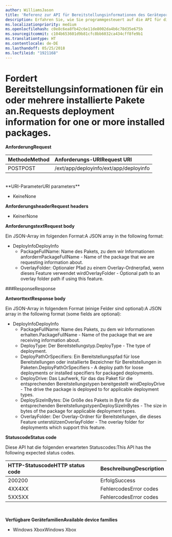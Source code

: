 ```yaml
---
author: WilliamsJason
title: 'Referenz zur API für Bereitstellungsinformationen des Geräteportals '
description: Erfahren Sie, wie Sie programmgesteuert auf die API für die Bereitstellung von Informationen zugreifen.
ms.localizationpriority: medium
ms.openlocfilehash: c0e8c6ea8fb42c6e11de8002da4b6c78d35e675b
ms.sourcegitcommit: c104b653601d9b81cfc8bb6032ca434cff8fe9b1
ms.translationtype: HT
ms.contentlocale: de-DE
ms.lasthandoff: 05/25/2018
ms.locfileid: "1921168"
---
```

# <a name="requests-deployment-information-for-one-or-more-installed-packages"></a><span data-ttu-id="5d914-103">Fordert Bereitstellungsinformationen für ein oder mehrere installierte Pakete an.</span><span class="sxs-lookup"><span data-stu-id="5d914-103">Requests deployment information for one or more installed packages.</span></span>

**<span data-ttu-id="5d914-104">Anforderung</span><span class="sxs-lookup"><span data-stu-id="5d914-104">Request</span></span>**

<span data-ttu-id="5d914-105">Methode</span><span class="sxs-lookup"><span data-stu-id="5d914-105">Method</span></span>      | <span data-ttu-id="5d914-106">Anforderungs-URI</span><span class="sxs-lookup"><span data-stu-id="5d914-106">Request URI</span></span>
:------     | :------
<span data-ttu-id="5d914-107">POST</span><span class="sxs-lookup"><span data-stu-id="5d914-107">POST</span></span> | <span data-ttu-id="5d914-108">/ext/app/deployinfo</span><span class="sxs-lookup"><span data-stu-id="5d914-108">/ext/app/deployinfo</span></span>
<br />
**<span data-ttu-id="5d914-109">URI-Parameter</span><span class="sxs-lookup"><span data-stu-id="5d914-109">URI parameters</span></span>**

 - <span data-ttu-id="5d914-110">Keine</span><span class="sxs-lookup"><span data-stu-id="5d914-110">None</span></span>

**<span data-ttu-id="5d914-111">Anforderungsheader</span><span class="sxs-lookup"><span data-stu-id="5d914-111">Request headers</span></span>**

- <span data-ttu-id="5d914-112">Keiner</span><span class="sxs-lookup"><span data-stu-id="5d914-112">None</span></span>

**<span data-ttu-id="5d914-113">Anforderungstext</span><span class="sxs-lookup"><span data-stu-id="5d914-113">Request body</span></span>**

<span data-ttu-id="5d914-114">Ein JSON-Array im folgenden Format:</span><span class="sxs-lookup"><span data-stu-id="5d914-114">A JSON array in the following format:</span></span>

* <span data-ttu-id="5d914-115">DeployInfo</span><span class="sxs-lookup"><span data-stu-id="5d914-115">DeployInfo</span></span>
  * <span data-ttu-id="5d914-116">PackageFullName: Name des Pakets, zu dem wir Informationen anfordern</span><span class="sxs-lookup"><span data-stu-id="5d914-116">PackageFullName - Name of the package that we are requesting information about.</span></span>
  * <span data-ttu-id="5d914-117">OverlayFolder: Optionaler Pfad zu einem Overlay-Ordnerpfad, wenn dieses Feature verwendet wird</span><span class="sxs-lookup"><span data-stu-id="5d914-117">OverlayFolder - Optional path to an overlay folder path if using this feature.</span></span>

###<a name="response"></a><span data-ttu-id="5d914-118">Response</span><span class="sxs-lookup"><span data-stu-id="5d914-118">Response</span></span>

**<span data-ttu-id="5d914-119">Antworttext</span><span class="sxs-lookup"><span data-stu-id="5d914-119">Response body</span></span>**

<span data-ttu-id="5d914-120">Ein JSON-Array in folgendem Format (einige Felder sind optional):</span><span class="sxs-lookup"><span data-stu-id="5d914-120">A JSON array in the following format (some fields are optional):</span></span>

* <span data-ttu-id="5d914-121">DeployInfo</span><span class="sxs-lookup"><span data-stu-id="5d914-121">DeployInfo</span></span>
  * <span data-ttu-id="5d914-122">PackageFullName: Name des Pakets, zu dem wir Informationen erhalten.</span><span class="sxs-lookup"><span data-stu-id="5d914-122">PackageFullName - Name of the package that we are receiving information about.</span></span>
  * <span data-ttu-id="5d914-123">DeployType: Der Bereitstellungstyp.</span><span class="sxs-lookup"><span data-stu-id="5d914-123">DeployType - The type of deployment.</span></span>
  * <span data-ttu-id="5d914-124">DeployPathOrSpecifiers: Ein Bereitstellungspfad für lose Bereitstellungen oder installierte Bezeichner für Bereitstellungen in Paketen.</span><span class="sxs-lookup"><span data-stu-id="5d914-124">DeployPathOrSpecifiers - A deploy path for loose deployments or installed specifiers for packaged deployments.</span></span>
  * <span data-ttu-id="5d914-125">DeployDrive: Das Laufwerk, für das das Paket für die entsprechenden Bereitstellungstypen bereitgestellt wird</span><span class="sxs-lookup"><span data-stu-id="5d914-125">DeployDrive - The drive the package is deployed to for applicable deployment types.</span></span>
  * <span data-ttu-id="5d914-126">DeploySizeInBytes: Die Größe des Pakets in Byte für die entsprechenden Bereitstellungstypen</span><span class="sxs-lookup"><span data-stu-id="5d914-126">DeploySizeInBytes - The size in bytes of the package for applicable deployment types.</span></span>
  * <span data-ttu-id="5d914-127">OverlayFolder: Der Overlay-Ordner für Bereitstellungen, die dieses Feature unterstützen</span><span class="sxs-lookup"><span data-stu-id="5d914-127">OverlayFolder - The overlay folder for deployments which support this feature.</span></span>

**<span data-ttu-id="5d914-128">Statuscode</span><span class="sxs-lookup"><span data-stu-id="5d914-128">Status code</span></span>**

<span data-ttu-id="5d914-129">Diese API hat die folgenden erwarteten Statuscodes:</span><span class="sxs-lookup"><span data-stu-id="5d914-129">This API has the following expected status codes.</span></span>

<span data-ttu-id="5d914-130">HTTP-Statuscode</span><span class="sxs-lookup"><span data-stu-id="5d914-130">HTTP status code</span></span>      | <span data-ttu-id="5d914-131">Beschreibung</span><span class="sxs-lookup"><span data-stu-id="5d914-131">Description</span></span>
:------     | :-----
<span data-ttu-id="5d914-132">200</span><span class="sxs-lookup"><span data-stu-id="5d914-132">200</span></span> | <span data-ttu-id="5d914-133">Erfolg</span><span class="sxs-lookup"><span data-stu-id="5d914-133">Success</span></span>
<span data-ttu-id="5d914-134">4XX</span><span class="sxs-lookup"><span data-stu-id="5d914-134">4XX</span></span> | <span data-ttu-id="5d914-135">Fehlercodes</span><span class="sxs-lookup"><span data-stu-id="5d914-135">Error codes</span></span>
<span data-ttu-id="5d914-136">5XX</span><span class="sxs-lookup"><span data-stu-id="5d914-136">5XX</span></span> | <span data-ttu-id="5d914-137">Fehlercodes</span><span class="sxs-lookup"><span data-stu-id="5d914-137">Error codes</span></span>
<br />

**<span data-ttu-id="5d914-138">Verfügbare Gerätefamilien</span><span class="sxs-lookup"><span data-stu-id="5d914-138">Available device families</span></span>**

* <span data-ttu-id="5d914-139">Windows Xbox</span><span class="sxs-lookup"><span data-stu-id="5d914-139">Windows Xbox</span></span>